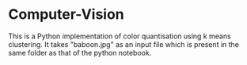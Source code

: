 # Computer-Vision
This is a Python implementation of color quantisation using k means clustering. 
It takes "baboon.jpg" as an input file which is present in the same folder as that of the python notebook.
